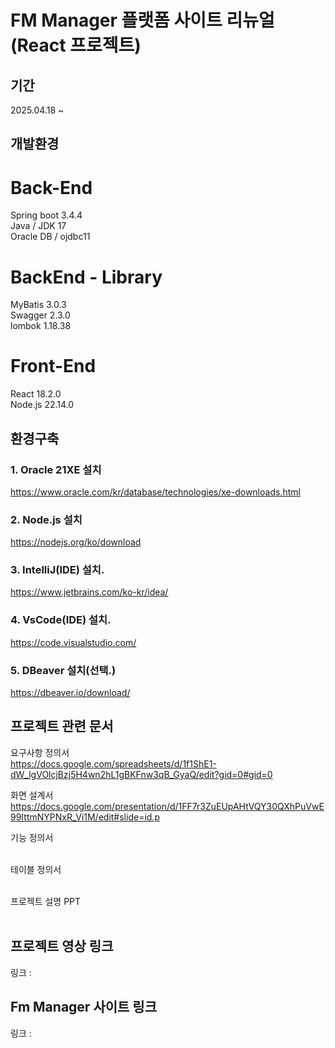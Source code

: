# FM Manager 플랫폼 사이트 리뉴얼(React 프로젝트)
## 기간
2025.04.18 ~ 

## 개발환경
# Back-End
Spring boot 3.4.4 </br>
Java / JDK 17 </br>
Oracle DB / ojdbc11 </br>

# BackEnd - Library
MyBatis 3.0.3 </br>
Swagger 2.3.0 </br>
lombok 1.18.38

# Front-End
React 18.2.0 </br>
Node.js 22.14.0 </br>

## 환경구축
### 1. Oracle 21XE 설치 </br>
https://www.oracle.com/kr/database/technologies/xe-downloads.html

### 2. Node.js 설치 </br>
https://nodejs.org/ko/download

### 3. IntelliJ(IDE) 설치. </br>
https://www.jetbrains.com/ko-kr/idea/

### 4. VsCode(IDE) 설치. </br>
https://code.visualstudio.com/

### 5. DBeaver 설치(선택.) </br>
https://dbeaver.io/download/

## 프로젝트 관련 문서
요구사항 정의서 </br>
https://docs.google.com/spreadsheets/d/1f1ShE1-dW_lgVOlcjBzj5H4wn2hL1gBKFnw3qB_GyaQ/edit?gid=0#gid=0 </br>

화면 설계서 </br>
https://docs.google.com/presentation/d/1FF7r3ZuEUpAHtVQY30QXhPuVwE99IttmNYPNxR_Vi1M/edit#slide=id.p </br>

기능 정의서</br>
</br>

테이블 정의서</br>
</br>

프로젝트 설명 PPT</br>
</br>

## 프로젝트 영상 링크
링크 : 

## Fm Manager 사이트 링크
링크 : 

